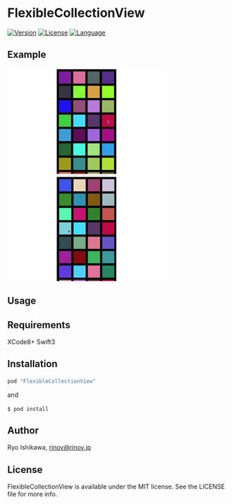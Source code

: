 # FlexibleCollectionView

[![Version](https://img.shields.io/cocoapods/v/FlexibleCollectionView.svg?style=flat)](http://cocoapods.org/pods/FlexibleCollectionView)
[![License](https://img.shields.io/badge/LICENSE-MIT-yellow.svg)](https://img.shields.io/badge/LICENSE-MIT-yellow.svg)
[![Language](https://img.shields.io/badge/Language-Swift3-blue.svg)](https://img.shields.io/badge/Language-Swift3-blue.svg)


## Example

![FlexibleCollectionView-left](./Resources/fcv-i.gif)
![FlexibleCollectionView-right](./Resources/fcv-d.gif)

## Usage

## Requirements

XCode8+
Swift3

## Installation

```ruby
pod "FlexibleCollectionView"
```

and

`$ pod install`

## Author

Ryo Ishikawa, rinov@rinov.jp

## License

FlexibleCollectionView is available under the MIT license. See the LICENSE file for more info.
